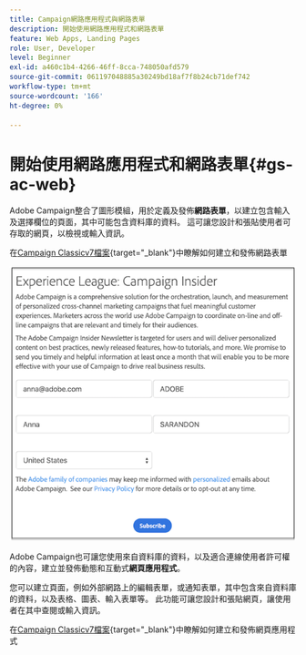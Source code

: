 ```yaml
---
title: Campaign網路應用程式與網路表單
description: 開始使用網路應用程式和網路表單
feature: Web Apps, Landing Pages
role: User, Developer
level: Beginner
exl-id: a460c1b4-4266-46ff-8cca-748050afd579
source-git-commit: 061197048885a30249bd18af7f8b24cb71def742
workflow-type: tm+mt
source-wordcount: '166'
ht-degree: 0%

---
```


# 開始使用網路應用程式和網路表單{#gs-ac-web}

Adobe Campaign整合了圖形模組，用於定義及發佈&#x200B;**網路表單**，以建立包含輸入及選擇欄位的頁面，其中可能包含資料庫的資料。 這可讓您設計和張貼使用者可存取的網頁，以檢視或輸入資訊。

在[Campaign Classicv7檔案](https://experienceleague.adobe.com/docs/campaign-classic/using/designing-content/web-forms/about-web-forms.html?lang=zh-Hant#designing-content){target="_blank"}中瞭解如何建立和發佈網路表單

![](assets/sample.png)

Adobe Campaign也可讓您使用來自資料庫的資料，以及適合連線使用者許可權的內容，建立並發佈動態和互動式&#x200B;**網頁應用程式**。

您可以建立頁面，例如外部網路上的編輯表單，或通知表單，其中包含來自資料庫的資料，以及表格、圖表、輸入表單等。 此功能可讓您設計和張貼網頁，讓使用者在其中查閱或輸入資訊。

在[Campaign Classicv7檔案](https://experienceleague.adobe.com/docs/campaign-classic/using/designing-content/web-applications/about-web-applications.html?lang=zh-Hant#designing-content){target="_blank"}中瞭解如何建立和發佈網頁應用程式
